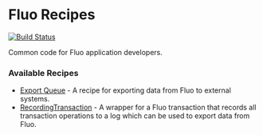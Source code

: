 # Fluo Recipes

[![Build Status](https://travis-ci.org/fluo-io/fluo-recipes.svg?branch=master)](https://travis-ci.org/fluo-io/fluo-recipes)

Common code for Fluo application developers.  

### Available Recipes

* [Export Queue][export-q] - A recipe for exporting data from Fluo to external systems.
* [RecordingTransaction][recording-tx] - A wrapper for a Fluo transaction that records all transaction
operations to a log which can be used to export data from Fluo.

[export-q]:docs/export-queue.md
[recording-tx]: docs/recording-tx.md

